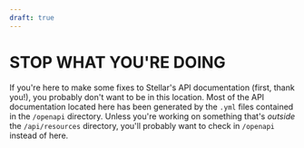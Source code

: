 ```yaml
---
draft: true
---
```


# STOP WHAT YOU'RE DOING

If you're here to make some fixes to Stellar's API documentation (first, thank
you!), you probably don't want to be in this location. Most of the API
documentation located here has been generated by the `.yml` files contained in
the `/openapi` directory. Unless you're working on something that's _outside_
the `/api/resources` directory, you'll probably want to check in `/openapi`
instead of here.
